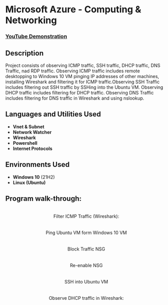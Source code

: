 <h1>Microsoft Azure - Computing & Networking</h1>

 ### [YouTube Demonstration](https://youtu.be/7eJexJVCqJo)

<h2>Description</h2>
Project consists of observing ICMP traffic, SSH traffic, DHCP traffic, DNS Traffic, nad RDP traffic. Observing ICMP traffic includes remote desktopping to Windows 10 VM pinging IP addresses of other machines, installing Wireshark and filtering it for ICMP traffic.Observing SSH Traffic includes filtering out SSH traffic by SSHing into the Ubuntu VM. Observing DHCP traffic includes filtering for DHCP traffic. Observing DNS Traffic includes filtering for DNS traffic in Wireshark and using nslookup. 
<br />


<h2>Languages and Utilities Used</h2>

- <b>Vnet & Subnet</b> 
- <b>Network Watcher</b>
- <b>Wireshark</b>
- <b>Powershell</b>
- <b>Internet Protocols</b>

<h2>Environments Used </h2>

- <b>Windows 10</b> (21H2)
- <b>Linux (Ubuntu)</b> 

<h2>Program walk-through:</h2>

<p align="center">
<br/>Filter ICMP Traffic (Wireshark): <br/>
<!-- <img src="./images/PacketCapture.png" height="80%" width="80%" alt="Microsoft Azure"/> -->
<br />
<br />
Ping Ubuntu VM form Windows 10 VM  <br/>
<!-- <img src="./images/PowerShell.png" height="80%" width="80%" alt="Microsoft Azure"/> -->
<br />
<br />
Block Traffic NSG  <br/>
<!-- <img src="./images/network_security_group.png" height="80%" width="80%" alt="Microsoft Azure"/> -->
<br />
<br />
Re-enable NSG  <br/>
<!-- <img src="./images/NSG_change.png" height="80%" width="80%" alt="Microsoft Azure"/> -->
<br />
<br />
SSH into Ubuntu VM <br/>
<!-- <img src="./images/ssh.png" height="80%" width="80%" alt="Microsoft Azure"/> -->
<br />
<br />
Observe DHCP traffic in Wireshark:  <br/>
<!-- <img src="./images/dhcp.png" height="80%" width="80%" alt="Microsoft Azure"/> -->
<br />
<br />
</p>

<!--
 ```diff
- text in red
+ text in green
! text in orange
# text in gray
@@ text in purple (and bold)@@
```
--!>
